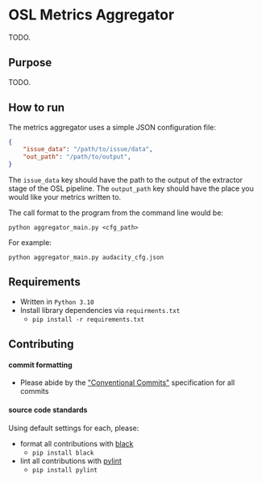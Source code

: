 # OSL Metrics Aggregator
TODO.


## Purpose
TODO.


## How to run
The metrics aggregator uses a simple JSON configuration file:

```json
{
	"issue_data": "/path/to/issue/data",
	"out_path": "/path/to/output",
}
```

The `issue_data` key should have the path to the output of the extractor stage of the OSL pipeline. The `output_path` key should have the place you would like your metrics written to.

The call format to the program from the command line would be:

`python aggregator_main.py <cfg_path>`

For example:

`python aggregator_main.py audacity_cfg.json`


## Requirements
- Written in `Python 3.10`
- Install library dependencies via `requirments.txt`
    - `pip install -r requirements.txt`



## Contributing
#### commit formatting
- Please abide by the ["Conventional Commits"](https://www.conventionalcommits.org) specification for all commits

#### source code standards
Using default settings for each, please:
- format all contributions with [black](https://pypi.org/project/black/)
    - `pip install black`
- lint all contributions with [pylint](https://pypi.org/project/pylint/)
    - `pip install pylint`
